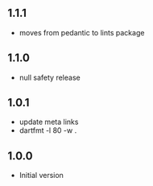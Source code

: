 ## 1.1.1
- moves from pedantic to lints package

## 1.1.0
- null safety release

## 1.0.1
- update meta links
- dartfmt -l 80 -w .

## 1.0.0
- Initial version

